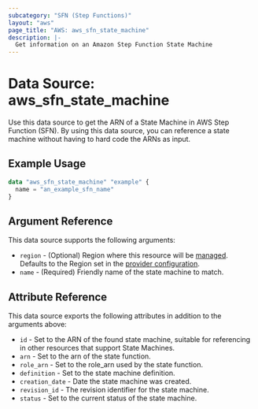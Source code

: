 ```yaml
---
subcategory: "SFN (Step Functions)"
layout: "aws"
page_title: "AWS: aws_sfn_state_machine"
description: |-
  Get information on an Amazon Step Function State Machine
---
```


# Data Source: aws_sfn_state_machine

Use this data source to get the ARN of a State Machine in AWS Step
Function (SFN). By using this data source, you can reference a
state machine without having to hard code the ARNs as input.

## Example Usage

```terraform
data "aws_sfn_state_machine" "example" {
  name = "an_example_sfn_name"
}
```

## Argument Reference

This data source supports the following arguments:

* `region` - (Optional) Region where this resource will be [managed](https://docs.aws.amazon.com/general/latest/gr/rande.html#regional-endpoints). Defaults to the Region set in the [provider configuration](https://registry.terraform.io/providers/hashicorp/aws/latest/docs#aws-configuration-reference).
* `name` - (Required) Friendly name of the state machine to match.

## Attribute Reference

This data source exports the following attributes in addition to the arguments above:

* `id` - Set to the ARN of the found state machine, suitable for referencing in other resources that support State Machines.
* `arn` - Set to the arn of the state function.
* `role_arn` - Set to the role_arn used by the state function.
* `definition` - Set to the state machine definition.
* `creation_date` - Date the state machine was created.
* `revision_id` - The revision identifier for the state machine.
* `status` - Set to the current status of the state machine.
